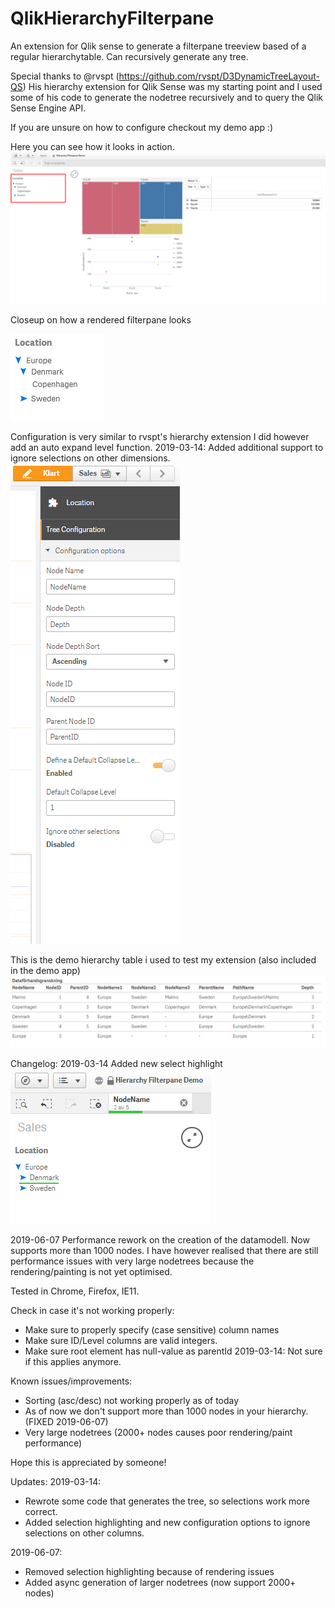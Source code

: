 # QlikHierarchyFilterpane
An extension for Qlik sense to generate a filterpane treeview based of a regular hierarchytable. Can recursively generate any tree.

Special thanks to @rvspt (https://github.com/rvspt/D3DynamicTreeLayout-QS)
His hierarchy extension for Qlik Sense was my starting point and I used some of his code to generate the nodetree recursively and to query the Qlik Sense Engine API.

If you are unsure on how to configure checkout my demo app :) 

Here you can see how it looks in action.
![Alt text](/demo-images/example-render.png?raw=true "Example of render")

Closeup on how a rendered filterpane looks

![Alt text](/demo-images/example-hierarchy.png?raw=true "Closeup of hierarchy")

Configuration is very similar to rvspt's hierarchy extension I did however add an auto expand level function. 
2019-03-14: Added additional support to ignore selections on other dimensions.
![Alt text](/demo-images/configuration.png?raw=true "Configuration")

This is the demo hierarchy table i used to test my extension (also included in the demo app)
![Alt text](/demo-images/hierarchy-table.png?raw=true "Example of hierarchy table")

Changelog:
2019-03-14
Added new select highlight
![Alt text](/demo-images/high-light.png?raw=true "Example of hierarchy table")

2019-06-07
Performance rework on the creation of the datamodell. Now supports more than 1000 nodes. I have however realised that there are still performance issues with very large nodetrees because the rendering/painting is not yet optimised.

Tested in Chrome, Firefox, IE11.

Check in case it's not working properly:
- Make sure to properly specify (case sensitive) column names
- Make sure ID/Level columns are valid integers.
- Make sure root element has null-value as parentId
2019-03-14: Not sure if this applies anymore.

Known issues/improvements:
- Sorting (asc/desc) not working properly as of today
- As of now we don't support more than 1000 nodes in your hierarchy. (FIXED 2019-06-07)
- Very large nodetrees (2000+ nodes causes poor rendering/paint performance)

Hope this is appreciated by someone!

Updates:
2019-03-14:
  - Rewrote some code that generates the tree, so selections work more correct. 
  - Added selection highlighting and new configuration options to ignore selections on other columns.

2019-06-07:
  - Removed selection highlighting because of rendering issues
  - Added async generation of larger nodetrees (now support 2000+ nodes)
